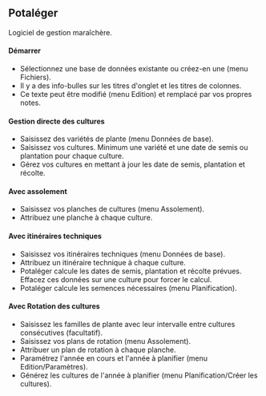 ﻿## Potaléger

Logiciel de gestion maraîchère.

#### Démarrer

- Sélectionnez une base de données existante ou créez-en une (menu Fichiers).
- Il y a des info-bulles sur les titres d'onglet et les titres de colonnes.
- Ce texte peut être modifié (menu Edition) et remplacé par vos propres notes.

#### Gestion directe des cultures

- Saisissez des variétés de plante (menu Données de base).
- Saisissez vos cultures. Minimum une variété et une date de semis ou
plantation pour chaque culture.
- Gérez vos cultures en mettant à jour les date de semis, plantation et récolte.

#### Avec assolement

- Saisissez vos planches de cultures (menu Assolement).
- Attribuez une planche à chaque culture.

#### Avec itinéraires techniques

- Saisissez vos itinéraires techniques (menu Données de base).
- Attribuez un itinéraire technique à chaque culture.
- Potaléger calcule les dates de semis, plantation et récolte prévues. Effacez
ces données sur une culture pour forcer le calcul.
- Potaléger calcule les semences nécessaires (menu Planification).

#### Avec Rotation des cultures

- Saisissez les familles de plante avec leur intervalle entre cultures
consécutives (facultatif).
- Saisissez vos plans de rotation (menu Assolement).
- Attribuer un plan de rotation à chaque planche.
- Paramétrez l'année en cours et l'année à planifier (menu Edition/Paramètres).
- Générez les cultures de l'année à planifier (menu Planification/Créer les
cultures).


